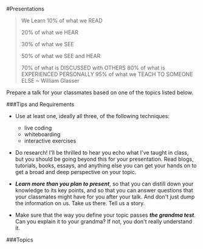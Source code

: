 #Presentations

>We Learn
>10% of what we READ
>
>20% of what we HEAR
>
>30% of what we SEE
>
>50% of what we SEE and HEAR
>
>70% of what is DISCUSSED with OTHERS
>80% of what is EXPERIENCED PERSONALLY
>95% of what we TEACH TO SOMEONE ELSE
>  ~ William Glasser

Prepare a talk for your classmates based on one of the topics listed below. 

###Tips and Requirements

- Use at least one, ideally all three, of the following techniques:
  - live coding
  - whiteboarding
  - interactive exercises

- Do research! I'll be thrilled to hear you echo what I've taught in class, but you should be going beyond this for your presentation. Read blogs, tutorials, books, essays, and anything else you can get your hands on to get a broad and deep perspective on your topic. 

- ***Learn more than you plan to present***, so that you can distill down your knowledge to its key points, and so that you can answer questions that your classmates might have for you after your talk. And don't just dump the information on us. Take us there. Tell us a story. 

- Make sure that the way you define your topic passes ***the grandma test***. Can you explain it to your grandma? If not, you don't really understand it. 


###Topics


